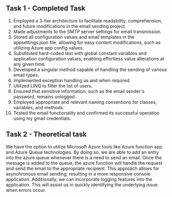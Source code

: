 Task 1 - Completed Task
-------------------------

1. Employed a 3-tier architecture to facilitate readability, comprehension, and future modifications in the email sending project.
2. Made adjustments to the SMTP server settings for email transmission.
3. Stored all configuration values and email templates in the appsettings.json file, allowing for easy content modifications, such as utilizing Azure app config values.
4. Substituted hard-coded text with global constant variables and application configuration values, enabling effortless value alterations at any given time.
5. Developed a singular method capable of handling the sending of various email types.
6. Implemented exception handling as and when required.
7. Utilized LINQ to filter the list of users.
8. Ensured that sensitive information, such as the email sender's password, remains unlogged.
9. Employed appropriate and relevant naming conventions for classes, variables, and methods.
10. Tested the email functionality and confirmed its successful operation using my gmail credentials.


Task 2 - Theoretical task
--------------------------

We have the option to utilize Microsoft Azure tools like Azure function app and Azure Queue technologies. By doing so, we are able to add an entry into the azure queue whenever there is a need to send an email.
Once the message is added to the queue, the azure function will handle the request and send the email to the appropriate recipient. This approach allows for asynchronous email sending, resulting in a more responsive console application.
Additionally, we can incorporate logging features into the application. This will assist us in quickly identifying the underlying issue when errors occur.
